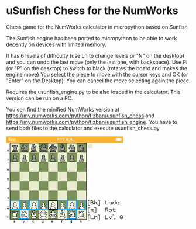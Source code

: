 # uSunfish Chess for the NumWorks
Chess game for the NumWorks calculator in micropython based on Sunfish

The Sunfish engine has been ported to micropython to be able to work decently on devices with limited memory.

It has 6 levels of difficulty (use Ln to change levels or "N" on the desktop) and you can undo the last move (only the last one, with backspace).
Use Pi (or "P" on the desktop) to switch to black (rotates the board and makes the engine move) 
You select the piece to move with the cursor keys and OK (or "Enter" on the Desktop). You can cancel the move selecting again the piece.

Requires the usunfish_engine.py to be also loaded in the calculator.
This version can be run on a PC.

You can find the minified NumWorks version at https://my.numworks.com/python/fizban/usunfish_chess and https://my.numworks.com/python/fizban/usunfish_engine. You have to send both files to the calculator and execute usunfish_chess.py

![Screenshot](img/screenshot.png)